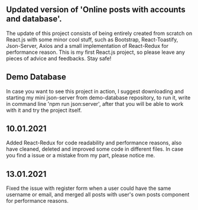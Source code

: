 ## Updated version of 'Online posts with accounts and database'.

The update of this project consists of being entirely created from scratch on React.js with some minor cool stuff, such as Bootstrap, React-Toastify, Json-Server, Axios and a small implementation of React-Redux for performance reason. This is my first React.js project, so please leave any pieces of advice and feedbacks. Stay safe!

## Demo Database

In case you want to see this project in action, I suggest downloading and starting my mini json-server from demo-database repository, to run it, write in command line 'npm run json:server', after that you will be able to work with it and try the project itself.

## 10.01.2021

Added React-Redux for code readability and performance reasons, also have cleaned, deleted and improved some code in different files. In case you find a issue or a mistake from my part, please notice me.

## 13.01.2021

Fixed the issue with register form when a user could have the same username or email, and merged all posts with user's own posts component for performance reasons.
